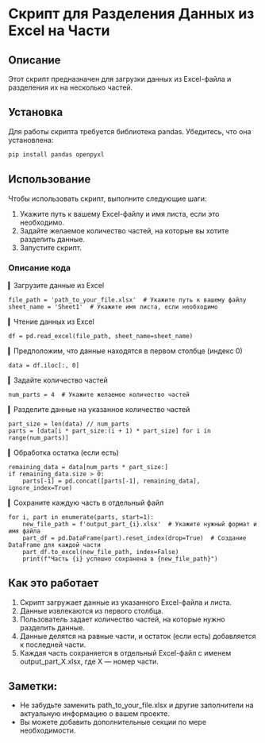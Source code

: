 # Скрипт для Разделения Данных из Excel на Части

## Описание

Этот скрипт предназначен для загрузки данных из Excel-файла и разделения их на несколько частей.

## Установка

Для работы скрипта требуется библиотека pandas. Убедитесь, что она установлена:

```bash
pip install pandas openpyxl
```


## Использование

Чтобы использовать скрипт, выполните следующие шаги:

1. Укажите путь к вашему Excel-файлу и имя листа, если это необходимо.
2. Задайте желаемое количество частей, на которые вы хотите разделить данные.
3. Запустите скрипт.

### Описание кода

▎Загрузите данные из Excel
```
file_path = 'path_to_your_file.xlsx'  # Укажите путь к вашему файлу
sheet_name = 'Sheet1'  # Укажите имя листа, если необходимо
```

▎Чтение данных из Excel
```
df = pd.read_excel(file_path, sheet_name=sheet_name)
```

▎Предположим, что данные находятся в первом столбце (индекс 0)
```
data = df.iloc[:, 0]
```

▎Задайте количество частей
```
num_parts = 4  # Укажите желаемое количество частей
```

▎Разделите данные на указанное количество частей
```
part_size = len(data) // num_parts
parts = [data[i * part_size:(i + 1) * part_size] for i in range(num_parts)]
```

▎Обработка остатка (если есть)
```
remaining_data = data[num_parts * part_size:]
if remaining_data.size > 0:
    parts[-1] = pd.concat([parts[-1], remaining_data], ignore_index=True)
```

▎Сохраните каждую часть в отдельный файл
```
for i, part in enumerate(parts, start=1):
    new_file_path = f'output_part_{i}.xlsx'  # Укажите нужный формат и имя файла
    part_df = pd.DataFrame(part).reset_index(drop=True)  # Создание DataFrame для каждой части
    part_df.to_excel(new_file_path, index=False)
    print(f"Часть {i} успешно сохранена в {new_file_path}")
``` 
## Как это работает

1. Скрипт загружает данные из указанного Excel-файла и листа.
2. Данные извлекаются из первого столбца.
3. Пользователь задает количество частей, на которые нужно разделить данные.
4. Данные делятся на равные части, и остаток (если есть) добавляется к последней части.
5. Каждая часть сохраняется в отдельный Excel-файл с именем output_part_X.xlsx, где X — номер части.

## Заметки:
- Не забудьте заменить path_to_your_file.xlsx и другие заполнители на актуальную информацию о вашем проекте.
- Вы можете добавить дополнительные секции по мере необходимости.
